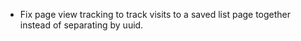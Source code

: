 - Fix page view tracking to track visits to a saved list page together instead of separating by uuid.
